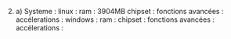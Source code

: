 2. a) Systeme : 
linux : 
    ram : 3904MB
    chipset : 
    fonctions avancées :
    accélerations : 
windows :
    ram : 
    chipset :
    fonctions avancées :
    accélerations :


